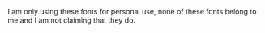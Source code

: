I am only using these fonts for personal use, none of these fonts belong to me and I am not claiming that they do.
